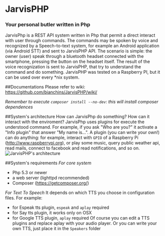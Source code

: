 # JarvisPHP
### Your personal butler written in Php

JarvisPhp is a REST API system written in Php that permit a direct interact with user through commands.
The commands may be spoken by voice and recognized by a Speech-to-text system, for example an Android application (via Android STT)
and sent to JarvisPHP API.
The scenario is simple: the owner (user) speak through a bluetooth headset connected with the smartphone, pressing the button
on the headset itself. The result of the voice recognization is sent to JarvisPHP, that try to understand the command and do something.
JarvisPHP was tested on a Raspberry PI, but it can be used over every *nix system.

##Documentations
Please refer to wiki: https://github.com/bianchins/JarvisPHP/wiki/

*Remember to execute `composer install --no-dev`: this will install composer dependences*

##System's architecture
How can JarvisPhp do something? How can it interact with the enviroment?
JarvisPhp uses plugins for execute the understood command. For example, if you ask "Who are you?" it activate a "Info plugin"
that answer "My name is...".
A plugin (you can write your own!) can do anything: for example, interact with `GPIO` of a Raspberry Pi (http://www.raspberrypi.org),
or play some music, query public weather api, read mails, connect to facebook and read notifications, and so on.
![JarvisPHP's architecture](https://cloud.githubusercontent.com/assets/4076011/7567407/248adedc-f7fd-11e4-9152-ce285c909697.png)

##System's requirements
*For core system*
- Php 5.3 or newer
- a web server (lighttpd recommended)
- Composer (https://getcomposer.org/)

*For Text To Speech*
It depends on which TTS you choose in configuration files. For example:
- for Espeak tts plugin, `espeak` and `aplay` required
- for Say tts plugin, it works only on OSX
- for Google TTS plugin, `aplay` required
Of course you can edit a TTS plugins and replace aplay with your audio player. 
Or you can write your own TTS, just place it in the `Speakers` folder
